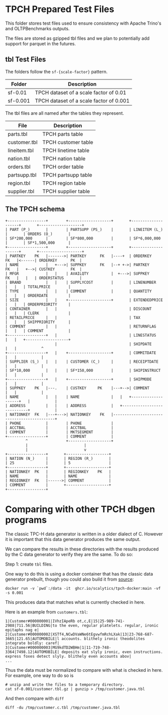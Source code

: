# TPCH Prepared Test Files

This folder stores test files used to ensure consistency with Apache Trino's and
OLTPBenchmarks outputs.

The files are stored as gzipped tbl files and we plan to potentially add support
for parquet in the futures.

## tbl Test Files

The folders follow the `sf-{scale-factor}` pattern.

| Folder   | Description                             |
| -------- | --------------------------------------- |
| sf-0.01  | TPCH dataset of a scale factor of 0.01  |
| sf-0.001 | TPCH dataset of a scale factor of 0.001 |

The tbl files are all named after the tables they represent.

| File         | Description         |
| ------------ | ------------------- |
| parts.tbl    | TPCH parts table    |
| customer.tbl | TPCH customer table |
| lineitem.tbl | TPCH linetime table |
| nation.tbl   | TPCH nation table   |
| orders.tbl   | TPCH order table    |
| partsupp.tbl | TPCH partsupp table |
| region.tbl   | TPCH region table   |
| supplier.tbl | TPCH supplier table |

## The TPCH schema

```
+-----------------+        +-------------------+       +--------------------+       +-------------------+
| PART (P_)       |        | PARTSUPP (PS_)    |       | LINEITEM (L_)      |       | ORDERS (O_)       |
| SF*200,000      |        | SF*800,000        |       | SF*6,000,000       |       | SF*1,500,000      |
+-----------------+        +-------------------+       +--------------------+       +-------------------+
| PARTKEY    PK   |------->| PARTKEY      FK   |----+  | ORDERKEY      FK   |<------| ORDERKEY      PK  |
| NAME            |   +--->| SUPPKEY      FK   |--+ +->| PARTKEY       FK   |   +-->| CUSTKEY       FK  |
| MFGR            |   |    | AVAILQTY          |  +--->| SUPPKEY       FK   |   |   | ORDERSTATUS       |
| BRAND           |   |    | SUPPLYCOST        |       | LINENUMBER         |   |   | TOTALPRICE        |
| TYPE            |   |    | COMMENT           |       | QUANTITY           |   |   | ORDERDATE         |
| SIZE            |   |    +-------------------+       | EXTENDEDPRICE      |   |   | ORDERPRIORITY     |
| CONTAINER       |   |                                | DISCOUNT           |   |   | CLERK             |
| RETAILPRICE     |   |                                | TAX                |   |   | SHIPPRIORITY      |
| COMMENT         |   |                                | RETURNFLAG         |   |   | COMMENT           |
+-----------------+   |                                | LINESTATUS         |   |   +-------------------+
                      |                                | SHIPDATE           |   |           ^
+-----------------+   |    +-------------------+       | COMMITDATE         |   |           |
| SUPPLIER (S_)   |   |    | CUSTOMER (C_)     |       | RECEIPTDATE        |   |           |
| SF*10,000       |   |    | SF*150,000        |       | SHIPINSTRUCT       |   |           |
+-----------------+   |    +-------------------+       | SHIPMODE           |   |           |
| SUPPKEY    PK   |---.    | CUSTKEY     PK    |---+-->| COMMENT            |   |           |
| NAME            |   |    | NAME              |   |   +--------------------+   |           |
| ADDRESS         |   |    | ADDRESS           |   +----------------------------+           |
| NATIONKEY  FK   |---+--->| NATIONKEY    FK   |--------------------------------------------+
| PHONE           |        | PHONE             |
| ACCTBAL         |        | ACCTBAL           |
| COMMENT         |        | MKTSEGMENT        |
+-----------------+        | COMMENT           |
         ^                 +-------------------+
         |                         |
         |                         v
+-----------------+       +-------------------+
| NATION (N_)     |       | REGION (R_)       |
| 25              |       | 5                 |
+-----------------+       +-------------------+
| NATIONKEY  PK   |       | REGIONKEY    PK   |
| NAME            |       | NAME              |
| REGIONKEY  FK   |------>| COMMENT           |
| COMMENT         |       +-------------------+
+-----------------+
```

# Comparing with other TPCH dbgen programs

The classic TPC-H data generator is written in a older dialect of C. However
it is important that this data generator produces the same output.

We can compare the results in these directories with the results produced by the
C data generator to verify they are the same. To do so:

Step 1: create `tbl` files.

One way to do this is using a docker container that has the classic
data generator prebuilt, though you could also build it from 
[source](https://github.com/electrum/tpch-dbgen):

```shell
docker run -v `pwd`:/data -it  ghcr.io/scalytics/tpch-docker:main -vf -s 0.001
```

This produces data that matches what is currently checked in here.

Here is an example from `customers.tbl`:

```text
1|Customer#000000001|IVhzIApeRb ot,c,E|15|25-989-741-2988|711.56|BUILDING|to the even, regular platelets. regular, ironic epitaphs nag e|
2|Customer#000000002|XSTf4,NCwDVaWNe6tEgvwfmRchLXak|13|23-768-687-3665|121.65|AUTOMOBILE|l accounts. blithely ironic theodolites integrate boldly: caref|
3|Customer#000000003|MG9kdTD2WBHm|1|11-719-748-3364|7498.12|AUTOMOBILE| deposits eat slyly ironic, even instructions. express foxes detect slyly. blithely even accounts abov|
...
```

Thus the data must be normalized to compare with what is checked in
here. For example, one way to do so is

```shell
# unzip and write the files to a temporary directory.
cat sf-0.001/customer.tbl.gz | gunzip > /tmp/customer.java.tbl
```

And then compare with `diff`

```shell
diff -du /tmp/customer.c.tbl /tmp/customer.java.tbl
```